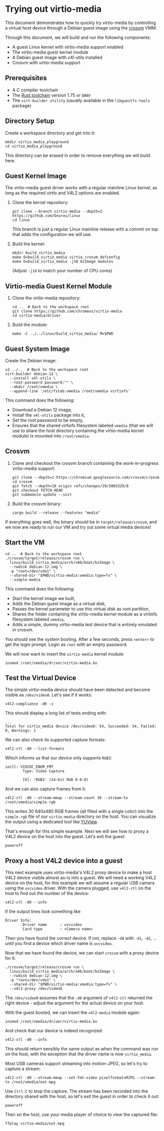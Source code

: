 # Trying out virtio-media

This document demonstrates how to quickly try virtio-media by controlling a
virtual host device through a Debian guest image using the
[crosvm](https://crosvm.dev/book/) VMM.

Through this document, we will build and run the following components:

- A guest Linux kernel with virtio-media support enabled
- The virtio-media guest kernel module
- A Debian guest image with v4l-utils installed
- Crosvm with virtio-media support

## Prerequisites

- A C compiler toolchain
- The [Rust toolchain](https://rustup.rs/) version 1.75 or later
- The `virt-builder utility` (usually available in the `libguestfs-tools`
  package)

## Directory Setup

Create a workspace directory and get into it:

```console
mkdir virtio_media_playground
cd virtio_media_playground
```

This directory can be erased in order to remove everything we will build here.

## Guest Kernel Image

The virtio-media guest driver works with a regular mainline Linux kernel, as
long as the required virtio and V4L2 options are enabled.

1. Clone the kernel repository:

   ```console
   git clone --branch virtio-media --depth=2 https://github.com/Gnurou/linux
   cd linux
   ```

   This branch is just a regular Linux mainline release with a commit on top
   that adds the configuration we will use.

2. Build the kernel:

   ```console
   mkdir build_virtio_media
   make O=build_virtio_media virtio_crosvm_defconfig
   make O=build_virtio_media -j16 bzImage modules
   ```

   (Adjust `-j16` to match your number of CPU cores)

## Virtio-media Guest Kernel Module

1. Clone the virtio-media repository:

   ```console
   cd ..  # Back to the workspace root
   git clone https://github.com/chromeos/virtio-media
   cd virtio-media/driver
   ```

2. Build the module:

   ```console
   make -C ../../linux/build_virtio_media/ M=$PWD
   ```

## Guest System Image

Create the Debian image:

```console
cd ../..  # Back to the workspace root
virt-builder debian-12 \
  --install v4l-utils \
  --root-password password:"" \
  --mkdir /root/vmedia \
  --append-line '/etc/fstab:vmedia /root/vmedia virtiofs'
```

This command does the following:

- Download a Debian 12 image,
- Install the `v4l-utils` package into it,
- Set the root password to be empty,
- Ensures that the shared virtiofs filesystem labeled `vmedia` (that we will use
  to share the host directory containing the virtio-media kernel module) is
  mounted into `/root/vmedia`.

## Crosvm

1. Clone and checkout the crosvm branch containing the work-in-progress
   virtio-media support:

   ```console
   git clone --depth=1 https://chromium.googlesource.com/crosvm/crosvm
   cd crosvm
   git fetch --depth=10 origin refs/changes/29/5065329/8
   git checkout FETCH_HEAD
   git submodule update --init
   ```

2. Build the crosvm binary:

   ```console
   cargo build --release --features "media"
   ```

If everything goes well, the binary should be in `target/release/crosvm`, and we
now are ready to run our VM and try out some virtual media devices!

## Start the VM

```console
cd ..  # Back to the workspace root
./crosvm/target/release/crosvm run \
  linux/build_virtio_media/arch/x86/boot/bzImage \
  --rwdisk debian-12.img \
  -p "root=/dev/vda1" \
  --shared-dir "$PWD/virtio-media:vmedia:type=fs" \
  --simple-media
```

This command does the following:

- Start the kernel image we built,
- Adds the Debian guest image as a virtual disk,
- Passes the kernel parameter to use this virtual disk as root partition,
- Shares the folder containing the virtio-media kernel module as a virtiofs
  filesystem labeled `vmedia`,
- Adds a simple, dummy virtio-media test device that is entirely emulated in
  crosvm.

You should see the system booting. After a few seconds, press `<enter>` to get
the login prompt. Login as `root` with an empty password.

We will now want to insert the `virtio-media` kernel module:

```console
insmod /root/vmedia/driver/virtio-media.ko
```

## Test the Virtual Device

The simple virtio-media device should have been detected and become visible as
`/dev/video0`. Let's see if it works:

```console
v4l2-compliance -d0 -s
```

This should display a long list of tests ending with:

```console
...
Total for virtio_media device /dev/video0: 54, Succeeded: 54, Failed: 0, Warnings: 1
```

We can also check its supported capture formats:

```console
v4l2-ctl -d0 --list-formats
```

Which informs us that our device only supports `RGB3`:

```console
ioctl: VIDIOC_ENUM_FMT
        Type: Video Capture

        [0]: 'RGB3' (24-bit RGB 8-8-8)
```

And we can also capture frames from it:

```console
v4l2-ctl -d0 --stream-mmap --stream-count 30 --stream-to /root/vmedia/simple.rgb
```

This writes 30 640x480 RGB frames (all filled with a single color) into the
`simple.rgb` file of our `virtio-media` directory on the host. You can visualize
the output using a dedicated tool like [YUView](https://github.com/IENT/YUView).

That's enough for this simple example. Next we will see how to proxy a V4L2
device on the host into the guest. Let's exit the guest:

```console
poweroff
```

## Proxy a host V4L2 device into a guest

This next example uses virtio-media's V4L2 proxy device to make a host V4L2
device visible almost as-is into a guest. We will need a working V4L2 device on
the host, for this example we will assume a regular USB camera using the
`uvcvideo` driver. With the camera plugged, use `v4l2-ctl` on the host to find
out the number of the device:

```console
v4l2-ctl -d0 --info
```

If the output lines look something like

```console
Driver Info:
        Driver name      : uvcvideo
        Card type        : <Camera name>
```

Then you have found the correct device. If not, replace `-d0` with `-d1`, `-d2`,
... until you find a device which driver name is `uvcvideo`.

Now that we have found the device, we can start `crosvm` with a proxy device for
it:

```console
./crosvm/target/release/crosvm run \
  linux/build_virtio_media/arch/x86/boot/bzImage \
  --rwdisk debian-12.img \
  -p "root=/dev/vda1" \
  --shared-dir "$PWD/virtio-media:vmedia:type=fs" \
  --v4l2-proxy /dev/video0
```

The `/dev/video0` assumes that the `-d0` argument of `v4l2-ctl` returned the
right device - adjust the argument for the actual device on your host.

With the guest booted, we can insert the `v4l2-media` module again:

```console
insmod /root/vmedia/driver/virtio-media.ko
```

And check that our device is indeed recognized:

```console
v4l2-ctl -d0 --info
```

This should return sensibly the same output as when the command was run on the
host, with the exception that the driver name is now `virtio_media`.

Most USB cameras support streaming into motion-JPEG, so let's try to capture a
stream:

```console
v4l2-ctl -d0 --stream-mmap --set-fmt-video pixelformat=MJPG --stream-to /root/vmedia/out.mpg
```

Use `Ctrl-C` to stop the capture. The stream has been recorded into the
directory shared with the host, so let's exit the guest in order to check it
out:

```console
poweroff
```

Then on the host, use your media player of choice to view the captured file:

```console
ffplay virtio-media/out.mpg
```
